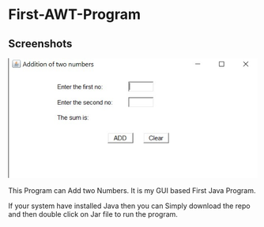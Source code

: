# First-AWT-Program

<h2> Screenshots </h2>  


<img src = "pic.jpg"> 


This Program can Add two Numbers. It is my GUI based First Java Program. 


If your system have installed Java then you can Simply download the repo and then double click on Jar file to run the program. 

